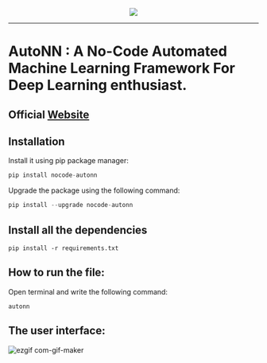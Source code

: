 <p align="center">
 <a href="https://pypi.org/project/nocode-autonn/"> <img src="https://user-images.githubusercontent.com/55054089/190849404-ac47a467-3f66-48af-a037-177938230c4b.png" />
</p></a>

***
# AutoNN : A No-Code Automated Machine Learning Framework For Deep Learning enthusiast.

## Official <a href="https://autonn.github.io/AutoNN/">Website</a>

## Installation

Install it using pip package manager:
```python
pip install nocode-autonn
```

Upgrade the package using the following command:
```python
pip install --upgrade nocode-autonn
```

## Install all the dependencies 

```
pip install -r requirements.txt
```
## How to run the file:

Open terminal and write the following command:
```
autonn
```

## The user interface: 

![ezgif com-gif-maker](https://user-images.githubusercontent.com/55054089/208089822-6167f0c4-6ff5-4952-815d-ee9c74e09641.gif)


